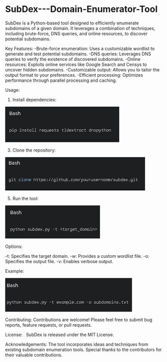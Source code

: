 # SubDex---Domain-Enumerator-Tool
SubDex is a Python-based tool designed to efficiently enumerate subdomains of a given domain. It leverages a combination of techniques, including brute-force, DNS queries, and online resources, to discover potential subdomains.

Key Features:
-Brute-force enumeration: Uses a customizable wordlist to generate and test potential subdomains.
-DNS queries: Leverages DNS queries to verify the existence of discovered subdomains.
-Online resources: Exploits online services like Google Search and Censys to uncover hidden subdomains.
-Customizable output: Allows you to tailor the output format to your preferences.
-Efficient processing: Optimizes performance through parallel processing and caching.


Usage:

1. Install dependencies:
   
![alt text](image.png)

3. Clone the repository:
   
![alt text](image-1.png)

5. Run the tool:
   
![alt text](image-2.png)


Options:

-t: Specifies the target domain.
-w: Provides a custom wordlist file.
-o: Specifies the output file.
-v: Enables verbose output.

Example:

![alt text](image-3.png)


Contributing:
Contributions are welcome! Please feel free to submit bug reports, feature requests, or pull requests.

License:   
SubDex is released under the MIT License.

Acknowledgements:
The tool incorporates ideas and techniques from existing subdomain enumeration tools.
Special thanks to the contributors for their valuable contributions.
